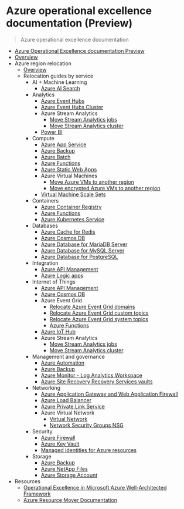 # Azure operational excellence documentation (Preview)
> Azure operational excellence documentation
  - [Azure Operational Excellence documentation Preview](https://learn.microsoft.com/en-us/azure/operational-excellence/)
  - [Overview](https://learn.microsoft.com/en-us/azure/operational-excellence/overview)
  - Azure region relocation
    - [Overview](https://learn.microsoft.com/en-us/azure/operational-excellence/overview-relocation)
    - Relocation guides by service
      - AI + Machine Learning
        - [Azure AI Search](https://learn.microsoft.com/azure/search/search-howto-move-across-regions?toc=/azure/operational-excellence/toc.json)
      - Analytics
        - [Azure Event Hubs](https://learn.microsoft.com/en-us/azure/operational-excellence/relocation-event-hub)
        - [Azure Event Hubs Cluster](https://learn.microsoft.com/en-us/azure/operational-excellence/relocation-event-hub-cluster)
        - Azure Stream Analytics
          - [Move Stream Analytics jobs](https://learn.microsoft.com/en-us/azure/stream-analytics/copy-job?toc=/azure/operational-excellence/toc.json)
          - [Move Stream Analytics cluster](https://learn.microsoft.com/en-us/azure/stream-analytics/move-cluster?toc=/azure/operational-excellence/toc.json)
        - [Power BI](https://learn.microsoft.com/power-bi/admin/service-admin-region-move?toc=/azure/operational-excellence/toc.json)
      - Compute
        - [Azure App Service](https://learn.microsoft.com/en-us/azure/operational-excellence/relocation-app-service)
        - [Azure Backup](https://learn.microsoft.com/en-us/azure/operational-excellence/relocation-backup)
        - [Azure Batch](https://learn.microsoft.com/en-us/azure/batch/account-move?toc=/azure/operational-excellence/toc.json)
        - [Azure Functions](https://learn.microsoft.com/en-us/azure/operational-excellence/relocation-functions)
        - [Azure Static Web Apps](https://learn.microsoft.com/en-us/azure/operational-excellence/relocation-static-web-apps)
        - Azure Virtual Machines
          - [Move Azure VMs to another region](https://learn.microsoft.com/en-us/azure/resource-mover/tutorial-move-region-virtual-machines?toc=/azure/operational-excellence/toc.json)
          - [Move encrypted Azure VMs to another region](https://learn.microsoft.com/en-us/azure/resource-mover/tutorial-move-region-encrypted-virtual-machines?toc=/azure/operational-excellence/toc.json)
        - [Virtual Machine Scale Sets](https://learn.microsoft.com/en-us/azure/operational-excellence/relocation-virtual-machine-scale-sets)
      - Containers
        - [Azure Container Registry](https://learn.microsoft.com/en-us/azure/operational-excellence/relocation-container-registry)
        - [Azure Functions](https://learn.microsoft.com/en-us/azure/operational-excellence/relocation-functions)
        - [Azure Kubernetes Service](https://learn.microsoft.com/en-us/azure/operational-excellence/relocation-kubernetes-service)
      - Databases
        - [Azure Cache for Redis](https://learn.microsoft.com/en-us/azure/azure-cache-for-redis/cache-moving-resources?toc=/azure/operational-excellence/toc.json)
        - [Azure Cosmos DB](https://learn.microsoft.com/en-us/azure/operational-excellence/relocation-cosmos-db)
        - [Azure Database for MariaDB Server](https://learn.microsoft.com/azure/mariadb/howto-move-regions-portal?toc=/azure/operational-excellence/toc.json)
        - [Azure Database for MySQL Server](https://learn.microsoft.com/azure/mysql/howto-move-regions-portal?toc=/azure/operational-excellence/toc.json)
        - [Azure Database for PostgreSQL](https://learn.microsoft.com/en-us/azure/operational-excellence/relocation-postgresql-flexible-server)
      - Integration
        - [Azure API Management](https://learn.microsoft.com/en-us/azure/api-management/api-management-howto-migrate?toc=/azure/operational-excellence/toc.json)
        - [Azure Logic apps](https://learn.microsoft.com/en-us/azure/logic-apps/move-logic-app-resources?toc=/azure/operational-excellence/toc.json)
      - Internet of Things
        - [Azure API Management](https://learn.microsoft.com/en-us/azure/api-management/api-management-howto-migrate?toc=/azure/operational-excellence/toc.json)
        - [Azure Cosmos DB](https://learn.microsoft.com/en-us/azure/operational-excellence/relocation-cosmos-db)
        - Azure Event Grid
          - [Relocate Azure Event Grid domains](https://learn.microsoft.com/en-us/azure/operational-excellence/relocation-event-grid-domains)
          - [Relocate Azure Event Grid custom topics](https://learn.microsoft.com/en-us/azure/operational-excellence/relocation-event-grid-custom-topics)
          - [Relocate Azure Event Grid system topics](https://learn.microsoft.com/en-us/azure/operational-excellence/relocation-event-grid-system-topics)
          - [Azure Functions](https://learn.microsoft.com/en-us/azure/operational-excellence/relocation-functions)
        - [Azure IoT Hub](https://learn.microsoft.com/en-us/azure/iot-hub/iot-hub-how-to-clone?toc=/azure/operational-excellence/toc.json)
        - Azure Stream Analytics
          - [Move Stream Analytics jobs](https://learn.microsoft.com/en-us/azure/stream-analytics/copy-job?toc=/azure/operational-excellence/toc.json)
          - [Move Stream Analytics cluster](https://learn.microsoft.com/en-us/azure/stream-analytics/move-cluster?toc=/azure/operational-excellence/toc.json)
      - Management and governance
        - [Azure Automation](https://learn.microsoft.com/en-us/azure/operational-excellence/relocation-automation)
        - [Azure Backup](https://learn.microsoft.com/en-us/azure/operational-excellence/relocation-backup)
        - [Azure Monitor - Log Analytics Workspace](https://learn.microsoft.com/en-us/azure/operational-excellence/relocation-log-analytics)
        - [Azure Site Recovery Recovery Services vaults](https://learn.microsoft.com/en-us/azure/operational-excellence/relocation-site-recovery)
      - Networking
        - [Azure Application Gateway and Web Application Firewall](https://learn.microsoft.com/en-us/azure/operational-excellence/relocation-app-gateway)
        - [Azure Load Balancer](https://learn.microsoft.com/en-us/azure/load-balancer/move-across-regions-external-load-balancer-portal?toc=/azure/operational-excellence/toc.json)
        - [Azure Private Link Service](https://learn.microsoft.com/en-us/azure/operational-excellence/relocation-private-link)
        - Azure Virtual Network
          - [Virtual Network](https://learn.microsoft.com/en-us/azure/operational-excellence/relocation-virtual-network)
          - [Network Security Groups NSG](https://learn.microsoft.com/en-us/azure/operational-excellence/relocation-virtual-network-nsg)
      - Security
        - [Azure Firewall](https://learn.microsoft.com/en-us/azure/operational-excellence/relocation-firewall)
        - [Azure Key Vault](https://learn.microsoft.com/en-us/azure/operational-excellence/relocation-key-vault)
        - [Managed identities for Azure resources](https://learn.microsoft.com/entra/identity/managed-identities-azure-resources/how-to-managed-identity-regional-move?toc=/azure/operational-excellence/toc.json&bc=/azure/operational-excellence/breadcrumb/toc.json)
      - Storage
        - [Azure Backup](https://learn.microsoft.com/en-us/azure/operational-excellence/relocation-backup)
        - [Azure NetApp Files](https://learn.microsoft.com/en-us/azure/operational-excellence/relocation-netapp)
        - [Azure Storage Account](https://learn.microsoft.com/en-us/azure/operational-excellence/relocation-storage-account)
  - Resources
    - [Operational Excellence in Microsoft Azure Well-Architected Framework](https://learn.microsoft.com/azure/well-architected/operational-excellence/principles)
    - [Azure Resource Mover Documentation](https://learn.microsoft.com/azure/resource-mover/overview)
